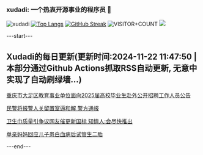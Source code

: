 ### xudadi: 一个热衷开源事业的程序员 👋

![xudadi](https://github-readme-stats-git-masterorgs-github-readme-stats-team.vercel.app/api?username=xudadi)
[![Top Langs](https://github-readme-stats.vercel.app/api/top-langs/?username=xudadi)](https://github.com/anuraghazra/github-readme-stats)
[![GitHub Streak](https://streak-stats.demolab.com?user=xudadi&locale=zh_Hans)](https://git.io/streak-stats)
![VISITOR+COUNT](https://komarev.com/ghpvc/?username=xudadi&label=VISITOR+COUNT)
![](https://raw.githubusercontent.com/xudadi/xudadi/main/assets/github-contribution-grid-snake.svg)


---start---

## Xudadi的每日更新(更新时间:2024-11-22 11:47:50 | 本部分通过Github Actions抓取RSS自动更新, 无意中实现了自动刷绿墙...)

[重庆市大足区教育事业单位面向2025届高校毕业生赴外公开招聘工作人员公告](https://www.gongkaoleida.com/article/2203256)

[民警将报警人关留置室逼和解 警方通报](https://m.163.com/news/article/JHJ4G5AT0001899O.html)

[卫生巾质量引争议网友催更新国标 知情人:会尽快推出](https://m.163.com/news/article/JHJ4671M0001899O.html)

[单亲妈妈回应儿子患白血病后试管生二胎](https://m.163.com/news/article/JHHP12EO051492T3.html)

---end---
